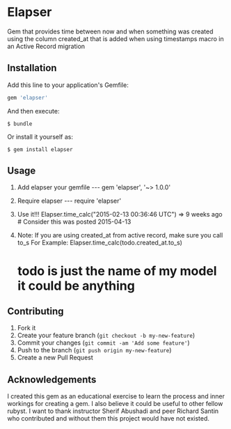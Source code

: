 # Elapser

Gem that provides time between now and when something was created using the column created_at that is added when using timestamps macro in an Active Record migration

## Installation

Add this line to your application's Gemfile:

```ruby
gem 'elapser'
```

And then execute:

    $ bundle

Or install it yourself as:

    $ gem install elapser

## Usage

1. Add elapser your gemfile --- gem 'elapser', '~> 1.0.0'
2. Require elapser --- require 'elapser'
3. Use it!!!
   Elapser.time_calc("2015-02-13 00:36:46 UTC")
   => 9 weeks ago # Consider this was posted 2015-04-13

4. Note: If you are using created_at from active record, make sure you call to_s
   For Example: Elapser.time_calc(todo.created_at.to_s)
   # todo is just the name of my model it could be anything

## Contributing

1. Fork it
2. Create your feature branch (`git checkout -b my-new-feature`)
3. Commit your changes (`git commit -am 'Add some feature'`)
4. Push to the branch (`git push origin my-new-feature`)
5. Create a new Pull Request

## Acknowledgements

I created this gem as an educational exercise to learn the process and inner workings for creating a gem. I also believe it could be useful to other fellow rubyst. I want to thank instructor Sherif Abushadi and peer Richard Santin who contributed and without them this project would have not existed.
